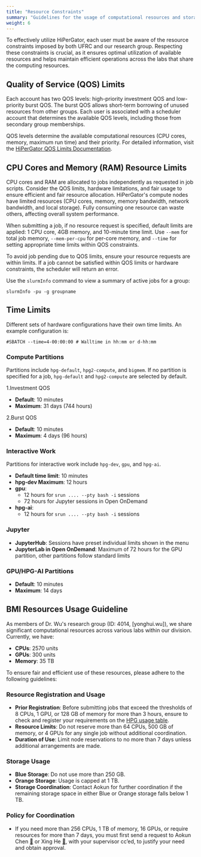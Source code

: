 ```yaml
---
title: "Resource Constraints"
summary: "Guidelines for the usage of computational resources and storage space for group members, including QOS limits."
weight: 6
---
```


To effectively utilize HiPerGator, each user must be aware of the resource constraints imposed by both UFRC and our research group. Respecting these constraints is crucial, as it ensures optimal utilization of available resources and helps maintain efficient operations across the labs that share the computing resources.

## Quality of Service (QOS) Limits

 Each account has two QOS levels: high-priority investment QOS and low-priority burst QOS. The burst QOS allows short-term borrowing of unused resources from other groups. Each user is associated with a scheduler account that determines the available QOS levels, including those from secondary group memberships.

QOS levels determine the available computational resources (CPU cores, memory, maximum run time) and their priority. For detailed information, visit the [HiPerGator QOS Limits Documentation](https://help.rc.ufl.edu/doc/Account_and_QOS_limits_under_SLURM).


## CPU Cores and Memory (RAM) Resource Limits

CPU cores and RAM are allocated to jobs independently as requested in job scripts. Consider the QOS limits, hardware limitations, and fair usage to ensure efficient and fair resource allocation. HiPerGator's compute nodes have limited resources (CPU cores, memory, memory bandwidth, network bandwidth, and local storage). Fully consuming one resource can waste others, affecting overall system performance. 

When submitting a job, if no resource request is specified, default limits are applied: 1 CPU core, 4GB memory, and 10-minute time limit. Use `--mem` for total job memory, `--mem-per-cpu` for per-core memory, and `--time` for setting appropriate time limits within QOS constraints.

To avoid job pending due to QOS limits, ensure your resource requests are within limits. If a job cannot be satisfied within QOS limits or hardware constraints, the scheduler will return an error.

Use the `slurmInfo` command to view a summary of active jobs for a group:
```
slurmInfo -pu -g groupname
```
## Time Limits
Different sets of hardware configurations have their own time limits. An example configuration is:
```
#SBATCH --time=4-00:00:00 # Walltime in hh:mm or d-hh:mm
```
### Compute Partitions

Partitions include `hpg-default`, `hpg2-compute`, and `bigmem`. If no partition is specified for a job, `hpg-default` and `hpg2-compute` are selected by default.

1.Investment QOS

- **Default**: 10 minutes
- **Maximum**: 31 days (744 hours)

2.Burst QOS

- **Default**: 10 minutes
- **Maximum**: 4 days (96 hours)

### Interactive Work

Partitions for interactive work include `hpg-dev`, `gpu`, and `hpg-ai`.

- **Default time limit**: 10 minutes
- **hpg-dev Maximum**: 12 hours
- **gpu**: 
  - 12 hours for `srun .... --pty bash -i` sessions
  - 72 hours for Jupyter sessions in Open OnDemand
- **hpg-ai**: 
  - 12 hours for `srun .... --pty bash -i` sessions

### Jupyter

- **JupyterHub**: Sessions have preset individual limits shown in the menu
- **JupyterLab in Open OnDemand**: Maximum of 72 hours for the GPU partition, other partitions follow standard limits

### GPU/HPG-AI Partitions

- **Default**: 10 minutes
- **Maximum**: 14 days


## BMI Resources Usage Guideline

As members of Dr. Wu's research group (ID: 4014, [yonghui.wu]), we share significant computational resources across various labs within our division. Currently, we have:

- **CPUs**: 2570 units
- **GPUs**: 300 units
- **Memory**: 35 TB

To ensure fair and efficient use of these resources, please adhere to the following guidelines:

### Resource Registration and Usage

- **Prior Registration**: Before submitting jobs that exceed the thresholds of 8 CPUs, 1 GPU, or 128 GB of memory for more than 3 hours, ensure to check and register your requirements on the [HPG usage table](https://docs.google.com/spreadsheets/d/1ZMgEGeWTPbycu4Bg6NmTzIUX4TtlBKTtov13cmwn3UM/edit?usp=drive_link).
- **Resource Limits**: Do not reserve more than 64 CPUs, 500 GB of memory, or 4 GPUs for any single job without additional coordination.
- **Duration of Use**: Limit node reservations to no more than 7 days unless additional arrangements are made.

### Storage Usage
- **Blue Storage**: Do not use more than 250 GB.
- **Orange Storage**: Usage is capped at 1 TB.
- **Storage Coordination**: Contact Aokun for further coordination if the remaining storage space in either Blue or Orange storage falls below 1 TB.

<!--
These rules are designed to promote equitable access and optimal use of shared resources. For additional information or to discuss coordination for exceptional cases, please reach out to the administrative contact.
-->

### Policy for Coordination

- If you need more than 256 CPUs, 1 TB of memory, 16 GPUs, or require resources for more than 7 days, you must first send a request to Aokun Chen [📧](mailto:chenaokun1990@ufl.edu) or Xing He [📧](mailto:hexing@ufl.edu), with your supervisor cc’ed, to justify your need and obtain approval.
  
